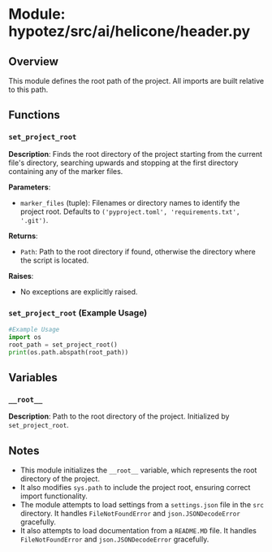 # Module: hypotez/src/ai/helicone/header.py

## Overview

This module defines the root path of the project. All imports are built relative to this path.

## Functions

### `set_project_root`

**Description**: Finds the root directory of the project starting from the current file's directory, searching upwards and stopping at the first directory containing any of the marker files.

**Parameters**:

- `marker_files` (tuple): Filenames or directory names to identify the project root.  Defaults to `('pyproject.toml', 'requirements.txt', '.git')`.

**Returns**:

- `Path`: Path to the root directory if found, otherwise the directory where the script is located.

**Raises**:

- No exceptions are explicitly raised.

### `set_project_root` (Example Usage)


```python
#Example Usage
import os
root_path = set_project_root()
print(os.path.abspath(root_path))
```


## Variables

### `__root__`

**Description**: Path to the root directory of the project. Initialized by `set_project_root`.


## Notes

- This module initializes the `__root__` variable, which represents the root directory of the project.
- It also modifies `sys.path` to include the project root, ensuring correct import functionality.
- The module attempts to load settings from a `settings.json` file in the `src` directory. It handles `FileNotFoundError` and `json.JSONDecodeError` gracefully.
- It also attempts to load documentation from a `README.MD` file. It handles `FileNotFoundError` and `json.JSONDecodeError` gracefully.
